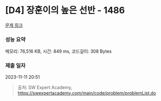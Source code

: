 # [D4] 장훈이의 높은 선반 - 1486 

[문제 링크](https://swexpertacademy.com/main/code/problem/problemDetail.do?contestProbId=AV2b7Yf6ABcBBASw) 

### 성능 요약

메모리: 76,516 KB, 시간: 849 ms, 코드길이: 308 Bytes

### 제출 일자

2023-11-11 20:51



> 출처: SW Expert Academy, https://swexpertacademy.com/main/code/problem/problemList.do